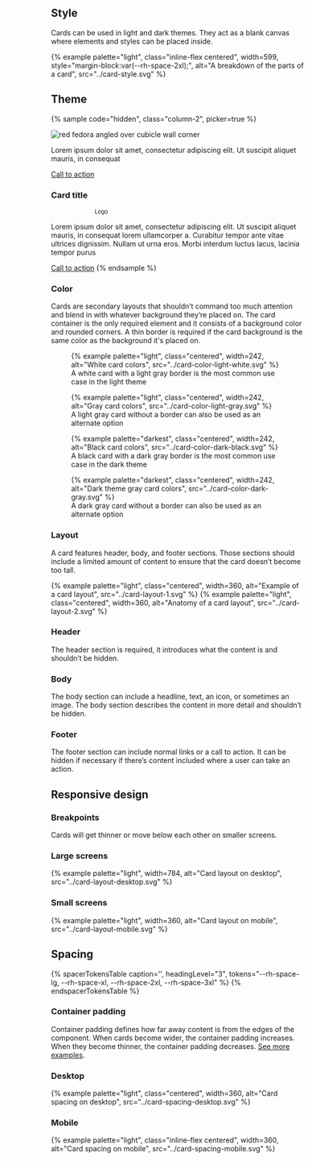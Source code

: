 <link rel="stylesheet" href="../custom-variants.css">
<script type="module"> import '/assets/elements/uxdot-code-sample.js'; </script>

## Style
  Cards can be used in light and dark themes. They act as a blank canvas where
  elements and styles can be placed inside.

  {% example palette="light",
             class="inline-flex centered",
             width=599,
             style="margin-block:var(--rh-space-2xl);",
             alt="A breakdown of the parts of a card",
             src="../card-style.svg" %}


## Theme

{% sample code="hidden", class="column-2", picker=true %}

  <rh-card class="full">
    <img slot="header"
         id="fedora"
         alt="red fedora angled over cubicle wall corner"
         src="../fedora.jpg">
    <svg xmlns="http://www.w3.org/2000/svg"
         slot="header"
         viewBox="0 0 64 64"
         style="
            position: absolute;
            inset: 90px 138px;
            width: 64px;
         ">
      <circle cx="32" cy="32" r="32" fill="#fff" opacity="0.25"/>
      <path d="M44,32,24,42V22Z" fill="#fff"/>
    </svg>
    <p>Lorem ipsum dolor sit amet, consectetur adipiscing elit. Ut suscipit aliquet mauris, in consequat</p>
    <rh-cta slot="footer" variant="secondary">
      <a href="#">Call to action</a>
    </rh-cta>
  </rh-card>

  <rh-card class="bar">
    <pf-icon slot="header" set="fas" icon="square" size="lg"></pf-icon>
    <h3 slot="header">Card title</h3>
    <div style="
        background: var(--rh-color-surface-lighter);
        height: var(--rh-length-4xl);
        width: 200px;
        display: grid;
        place-content: center;
        font-size: 80%;
    ">Logo</div>
    <p>Lorem ipsum dolor sit amet, consectetur adipiscing elit. Ut suscipit aliquet mauris, in consequat lorem ullamcorper a. Curabitur tempor ante vitae ultrices dignissim. Nullam ut urna eros. Morbi interdum luctus lacus, lacinia tempor purus</p>
    <rh-cta slot="footer">
      <a href="#">Call to action</a>
    </rh-cta>
  </rh-card>
{% endsample %}

### Color
  Cards are secondary layouts that shouldn’t command too much attention and
  blend in with whatever background they’re placed on. The card container is the
  only required element and it consists of a background color and rounded
  corners. A thin border is required if the card background is the same color as
  the background it's placed on.

  <div class="multi-column--min-400-wide margin-top--4">
    <figure>
      {% example palette="light",
                 class="centered",
                 width=242,
                 alt="White card colors",
                 src="../card-color-light-white.svg" %}
      <figcaption class="footnote">
        A white card with a light gray border is the most common use case in the
        light theme
      </figcaption>
    </figure>
    <figure>
      {% example palette="light",
                 class="centered",
                 width=242,
                 alt="Gray card colors",
                 src="../card-color-light-gray.svg" %}
      <figcaption class="footnote">
        A light gray card without a border can also be used as an alternate
        option
      </figcaption>
    </figure>
    <figure>
      {% example palette="darkest",
                 class="centered",
                 width=242,
                 alt="Black card colors",
                 src="../card-color-dark-black.svg" %}
      <figcaption class="footnote">
        A black card with a dark gray border is the most common use case in the
        dark theme
      </figcaption>
    </figure>
    <figure>
      {% example palette="darkest",
                 class="centered",
                 width=242,
                 alt="Dark theme gray card colors",
                 src="../card-color-dark-gray.svg" %}
     <figcaption class="footnote">
       A dark gray card without a border can also be used as an alternate option
     </figcaption>
    </figure>
  </div>

### Layout
  A card features header, body, and footer sections. Those sections should
  include a limited amount of content to ensure that the card doesn’t become too
  tall.

  <div class="multi-column--min-400-wide">
    {% example palette="light",
               class="centered",
               width=360,
               alt="Example of a card layout",
               src="../card-layout-1.svg" %}
    {% example palette="light",
               class="centered",
               width=360,
               alt="Anatomy of a card layout",
               src="../card-layout-2.svg" %}
  </div>

### Header
  The header section is required, it introduces what the content is and
  shouldn’t be hidden.

### Body
  The body section can include a headline, text, an icon, or sometimes an image.
  The body section describes the content in more detail and shouldn’t be hidden.

### Footer
  The footer section can include normal links or a call to action. It can be
  hidden if necessary if there’s content included where a user can take an
  action.


## Responsive design

### Breakpoints
  Cards will get thinner or move below each other on smaller screens.

### Large screens
  {% example
      palette="light",
      width=784,
      alt="Card layout on desktop",
      src="../card-layout-desktop.svg"
  %}

### Small screens
  {% example
      palette="light",
      width=360,
      alt="Card layout on mobile",
      src="../card-layout-mobile.svg"
  %}


## Spacing

{% spacerTokensTable
   caption='',
   headingLevel="3",
   tokens="--rh-space-lg, --rh-space-xl, --rh-space-2xl, --rh-space-3xl" %}
{% endspacerTokensTable %}

### Container padding
  Container padding defines how far away content is from the edges of the
  component. When cards become wider, the container padding increases. When they
  become thinner, the container padding decreases. <a
  href="https://xd.adobe.com/view/a337ad48-4c5a-4e75-aec1-cc0cfe52098d-f664/">See more examples</a>.

### Desktop
  {% example palette="light",
             class="centered",
             width=360,
             alt="Card spacing on desktop",
             src="../card-spacing-desktop.svg" %}

### Mobile
  {% example palette="light",
             class="inline-flex centered",
             width=360,
             alt="Card spacing on mobile",
             src="../card-spacing-mobile.svg" %}
